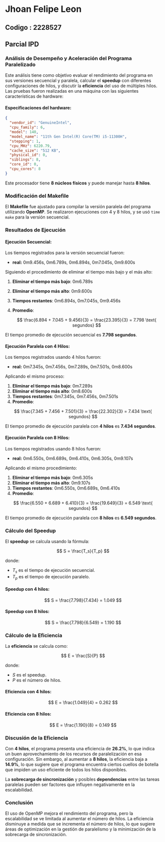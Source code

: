 # Jhoan Felipe Leon
## Codigo : 2228527

## Parcial IPD

### Análisis de Desempeño y Aceleración del Programa Paralelizado

Este análisis tiene como objetivo evaluar el rendimiento del programa en sus versiones secuencial y paralela, calcular el **speedup** con diferentes configuraciones de hilos, y discutir la **eficiencia** del uso de múltiples hilos. Las pruebas fueron realizadas en una máquina con las siguientes características de hardware:

#### Especificaciones del hardware:
```json
{
  "vendor_id": "GenuineIntel",
  "cpu_family": 6,
  "model": 140,
  "model_name": "11th Gen Intel(R) Core(TM) i5-11300H",
  "stepping": 1,
  "cpu_MHz": 6220.79,
  "cache_size": "512 KB",
  "physical_id": 0,
  "siblings": 8,
  "core_id": 0,
  "cpu_cores": 8
}
```

Este procesador tiene **8 núcleos físicos** y puede manejar hasta **8 hilos**.

### Modificación del Makefile

El **Makefile** fue ajustado para compilar la versión paralela del programa utilizando **OpenMP**. Se realizaron ejecuciones con 4 y 8 hilos, y se usó `time make` para la versión secuencial.

### Resultados de Ejecución

#### Ejecución Secuencial:
Los tiempos registrados para la versión secuencial fueron:
- **real:** 0m9.456s, 0m6.789s, 0m6.894s, 0m7.045s, 0m9.600s

Siguiendo el procedimiento de eliminar el tiempo más bajo y el más alto:

1. **Eliminar el tiempo más bajo**: 0m6.789s
2. **Eliminar el tiempo más alto**: 0m9.600s
3. **Tiempos restantes**: 0m6.894s, 0m7.045s, 0m9.456s
4. **Promedio**:

   $$ \frac{6.894 + 7.045 + 9.456}{3} = \frac{23.395}{3} = 7.798 \text{ segundos} $$

El tiempo promedio de ejecución secuencial es **7.798 segundos**.

#### Ejecución Paralela con 4 Hilos:
Los tiempos registrados usando 4 hilos fueron:
- **real:** 0m7.345s, 0m7.456s, 0m7.289s, 0m7.501s, 0m8.600s

Aplicando el mismo proceso:

1. **Eliminar el tiempo más bajo**: 0m7.289s
2. **Eliminar el tiempo más alto**: 0m8.600s
3. **Tiempos restantes**: 0m7.345s, 0m7.456s, 0m7.501s
4. **Promedio**:

$$ \frac{7.345 + 7.456 + 7.501}{3} = \frac{22.302}{3} = 7.434 \text{ segundos} $$

El tiempo promedio de ejecución paralela con **4 hilos** es **7.434 segundos**.

#### Ejecución Paralela con 8 Hilos:
Los tiempos registrados usando 8 hilos fueron:
- **real:** 0m6.550s, 0m6.689s, 0m6.410s, 0m6.305s, 0m9.107s

Aplicando el mismo procedimiento:

1. **Eliminar el tiempo más bajo**: 0m6.305s
2. **Eliminar el tiempo más alto**: 0m9.107s
3. **Tiempos restantes**: 0m6.550s, 0m6.689s, 0m6.410s
4. **Promedio**:

$$ \frac{6.550 + 6.689 + 6.410}{3} = \frac{19.649}{3} = 6.549 \text{ segundos} $$

El tiempo promedio de ejecución paralela con **8 hilos** es **6.549 segundos**.

### Cálculo del Speedup

El **speedup** se calcula usando la fórmula:

$$ S = \frac{T_s}{T_p} $$

donde:
- $T_s$ es el tiempo de ejecución secuencial.
- $T_p$ es el tiempo de ejecución paralelo.

#### Speedup con 4 hilos:

$$ S = \frac{7.798}{7.434} = 1.049 $$

#### Speedup con 8 hilos:

$$ S = \frac{7.798}{6.549} = 1.190 $$

### Cálculo de la Eficiencia

La **eficiencia** se calcula como:

$$ E = \frac{S}{P} $$

donde:
- $S$ es el speedup.
- $P$ es el número de hilos.

#### Eficiencia con 4 hilos:

$$ E = \frac{1.049}{4} = 0.262 $$

#### Eficiencia con 8 hilos:

$$ E = \frac{1.190}{8} = 0.149 $$

### Discusión de la Eficiencia

Con **4 hilos**, el programa presenta una eficiencia de **26.2%**, lo que indica un buen aprovechamiento de los recursos de paralelización en esa configuración. Sin embargo, al aumentar a **8 hilos**, la eficiencia baja a **14.9%**, lo que sugiere que el programa encuentra ciertos cuellos de botella que impiden un uso eficiente de todos los hilos disponibles.

La **sobrecarga de sincronización** y posibles **dependencias** entre las tareas paralelas pueden ser factores que influyen negativamente en la escalabilidad.

### Conclusión

El uso de OpenMP mejora el rendimiento del programa, pero la escalabilidad se ve limitada al aumentar el número de hilos. La eficiencia disminuye a medida que se incrementa el número de hilos, lo que sugiere áreas de optimización en la gestión de paralelismo y la minimización de la sobrecarga de sincronización.

